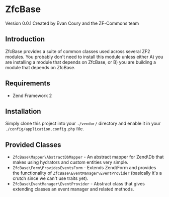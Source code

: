 # ZfcBase

Version 0.0.1 Created by Evan Coury and the ZF-Commons team

## Introduction

ZfcBase provides a suite of common classes used across several ZF2 modules.
You probably don't need to install this module unless either A) you are
installing a module that depends on ZfcBase, or B) you are building a module
that depends on ZfcBase.

## Requirements

* Zend Framework 2

## Installation

Simply clone this project into your `./vendor/` directory and enable it in your
`./config/application.config.php` file.

Provided Classes
----------------

* `ZfcBase\Mapper\AbstractDbMapper` - An abstract mapper for Zend\Db that makes
  using hydrators and custom entities very simple.
* `ZfcBase\Form\ProvidesEventsForm` - Extends Zend\Form and provides the
  functionality of `ZfcBase\EventManager\EventProvider` (basically it's a
  crutch since we can't use traits yet).
* `ZfcBase\EventManager\EventProvider` - Abstract class that gives extending
  classes an event manager and related methods.
